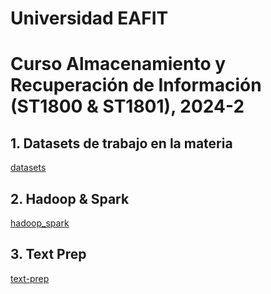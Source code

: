 # Universidad EAFIT
# Curso Almacenamiento y Recuperación de Información (ST1800 & ST1801), 2024-2

## 1. Datasets de trabajo en la materia
[datasets](datasets)

## 2. Hadoop & Spark
[hadoop_spark](hadoop_spark)

## 3. Text Prep
[text-prep](text-prep)